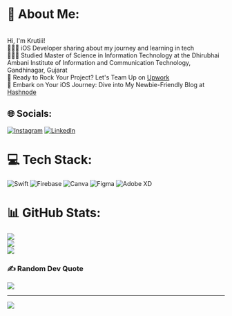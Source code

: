 # 💫 About Me:
<br>Hi, I'm Krutiii!<br>
👩🏻‍💻 iOS Developer sharing about my journey and learning in tech<br>
👩🏻‍🎓 Studied Master of Science in Information Technology at the Dhirubhai Ambani Institute of Information and Communication Technology, Gandhinagar, Gujarat<br>
💼 Ready to Rock Your Project? Let's Team Up on [Upwork](https://www.upwork.com/freelancers/~01286bfda3e3b1b66e)<br>
📱 Embark on Your iOS Journey: Dive into My Newbie-Friendly Blog at [Hashnode](https://krutiboghara.hashnode.dev/)


## 🌐 Socials:
[![Instagram](https://img.shields.io/badge/Instagram-%23E4405F.svg?logo=Instagram&logoColor=white)](https://instagram.com/whoskrutiii) [![LinkedIn](https://img.shields.io/badge/LinkedIn-%230077B5.svg?logo=linkedin&logoColor=white)](https://www.linkedin.com/in/kruti-boghara/)

# 💻 Tech Stack:
![Swift](https://img.shields.io/badge/swift-F54A2A?style=for-the-badge&logo=swift&logoColor=white) ![Firebase](https://img.shields.io/badge/Firebase-039BE5?style=for-the-badge&logo=Firebase&logoColor=white) ![Canva](https://img.shields.io/badge/Canva-%2300C4CC.svg?style=for-the-badge&logo=Canva&logoColor=white) ![Figma](https://img.shields.io/badge/figma-%23F24E1E.svg?style=for-the-badge&logo=figma&logoColor=white) ![Adobe XD](https://img.shields.io/badge/Adobe%20XD-470137?style=for-the-badge&logo=Adobe%20XD&logoColor=#FF61F6)
# 📊 GitHub Stats:
![](https://github-readme-stats.vercel.app/api?username=krutiAppDev&theme=radical&hide_border=false&include_all_commits=false&count_private=false)<br/>
![](https://github-readme-streak-stats.herokuapp.com/?user=krutiAppDev&theme=radical&hide_border=false)<br/>
![](https://github-readme-stats.vercel.app/api/top-langs/?username=krutiAppDev&theme=radical&hide_border=false&include_all_commits=false&count_private=false&layout=compact)

### ✍️ Random Dev Quote
![](https://quotes-github-readme.vercel.app/api?type=horizontal&theme=tokyonight)

---
[![](https://visitcount.itsvg.in/api?id=krutiAppDev&icon=0&color=3)](https://visitcount.itsvg.in)

<!-- Proudly created with GPRM ( https://gprm.itsvg.in ) -->
